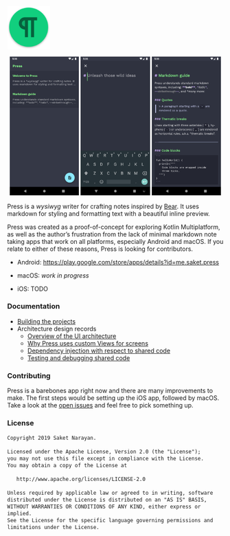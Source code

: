 <img width="100" height="100" src="resources/circular_icon_with_shadows.png?raw=true"> 

<p align="center">
  <img width="32%" src="resources/play_store/screenshots/home.png?raw=true">
  <img width="32%" src="resources/play_store/screenshots/editor_new_note.png?raw=true">
  <img width="32%" src="resources/play_store/screenshots/editor_existing_note.png?raw=true">
</p>

Press is a *wysiwyg* writer for crafting notes inspired by [Bear](https://bear.app). It uses markdown for styling and formatting text with a beautiful inline preview. 

Press was created as a proof-of-concept for exploring Kotlin Multiplatform, as well as the author’s frustration from the lack of minimal markdown note taking apps that work on all platforms, especially Android and macOS. If you relate to either of these reasons, Press is looking for contributors. 

- Android: https://play.google.com/store/apps/details?id=me.saket.press

- macOS: *work in progress*

- iOS: TODO

### Documentation
- [Building the projects](documentation/building.md)
- Architecture design records
  - [Overview of the UI architecture](documentation/architecture.md)
  - [Why Press uses custom Views for screens](documentation/screens_as_custom_views.md)
  - [Dependency injection with respect to shared code](documentation/dependency_injection.md)
  - [Testing and debugging shared code](documentation/testing.md)

### Contributing
Press is a barebones app right now and there are many improvements to make. The first steps would be setting up the iOS app, followed by macOS. Take a look at the [open issues](https://github.com/saket/Press/issues) and feel free to pick something up.

### License
```
Copyright 2019 Saket Narayan.

Licensed under the Apache License, Version 2.0 (the "License");
you may not use this file except in compliance with the License.
You may obtain a copy of the License at

   http://www.apache.org/licenses/LICENSE-2.0

Unless required by applicable law or agreed to in writing, software
distributed under the License is distributed on an "AS IS" BASIS,
WITHOUT WARRANTIES OR CONDITIONS OF ANY KIND, either express or implied.
See the License for the specific language governing permissions and
limitations under the License.
```
